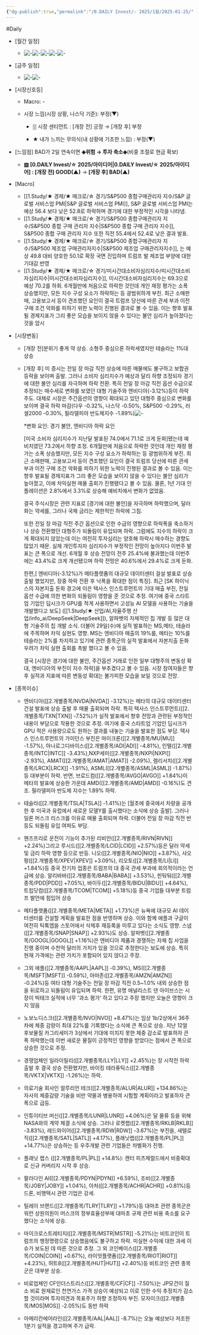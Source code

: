 ```yaml
---
{"dg-publish":true,"permalink":"/0.DAILY Invest/☆ 2025/1월/2025-01-25/","created":"2025-01-24T21:58:56.688+09:00","updated":"2025-06-12T21:21:18.362+09:00"}
---
```


#Daily 


- [월간 일정]
	- ![-](/img/user/attachments/Pasted%20image%2020250117210251.png)![-](/img/user/attachments/Pasted%20image%2020241226165102.png)![-](/img/user/attachments/Pasted%20image%2020241226165118.png)![-](/img/user/attachments/Pasted%20image%2020241231160341.png)![-](/img/user/attachments/Pasted%20image%2020241226165427.png)

- [금주 일정]
	- ![-](/img/user/attachments/Pasted%20image%2020250117210231.png)![-](/img/user/attachments/Pasted%20image%2020250113210515.png)




- [시장신호등]
	- Macro: -
	  
	- 시장 느낌(시장 상황, 나스닥 기준): 부정(▼)
	  
		- ▒ 시장 센티먼트 : [개장 전] 긍정 → [개장 후] 부정
		  
		- ★ 내가 느끼는 무의식(내 상황에 기초한 느낌) : 부정(▼)



- [느낌점] BAD가 2일 연속이면 **◈위험 → 투자 축소◈**(비중 조절로 현금 확보)
	- **▨ [0.DAILY Invest/☆ 2025/아이디어\|0.DAILY Invest/☆ 2025/아이디어] : [개장 전] GOOD(▲)** → **[개장 후] BAD(▲)**
	   




- [Macro]
	-  [[1.Study/★ 경제/★ 매크로/☆ 경기/S&P500 종합구매관리자 지수/S&P 글로벌 서비스업 PMI\|S&P 글로벌 서비스업 PMI]], S&P 글로벌 서비스업 PMI는 예상 56.4 보다 낮은 52.8로 하락하며 경기에 대한 부정적인 시각을 나타냄. 
	- [[1.Study/★ 경제/★ 매크로/☆ 경기/S&P500 종합구매관리자 지수/S&P500 종합 구매 관리자 지수\|S&P500 종합 구매 관리자 지수]], S&P500 종합 구매 관리자 지수 또한 직전 55.4에서 52.4로 낮은 결과 발표.
	- [[1.Study/★ 경제/★ 매크로/☆ 경기/S&P500 종합구매관리자 지수/S&P500 제조업 구매관리자지수\|S&P500 제조업 구매관리자지수]], 는 예상 49.8 대비 양호한 50.1로 확장 국면 진입하며 트럼프 발 제조업 부양에 대한 기대감 반영
	- [[1.Study/★ 경제/★ 매크로/☆ 경기/미시간대소비자심리지수/미시간대소비자심리지수\|미시간대소비자심리지수]], 미시간대소비자심리지수는 69.3으로 예상 70.2를 하회. 6개월만에 처음으로 하락한 것인데 개인 재정 평가는 소폭 상승했지만, 모든 지수 구성 요소가 하락하는 등 광범위하게 부진. 최근 소매판매, 고용보고서 등이 견조했던 요인이 결국 트럼프 당선에 따른 관세 부과 이전 구매 조건 악화를 피하기 위한 노력이 진행된 결과로 볼 수 있음. 이는 향후 발표될 경제지표가 그리 좋은 모습을 보이지 않을 수 있다는 불안 심리가 높아졌다는 것을 암시





- [시장변동]
	- [개장 전]분위기 좋게 약 상승. 소형주 중심으론 하락세였지만 테슬라는 1%대 상승
	  
	- [개장 후] 미 증시는 전일 장 마감 직전 상승에 따른 매물에도 불구하고 보합권 등락을 보이며 출발. 그러나 소비자 심리지수가 예상과 달리 하향 조정되자 경기에 대한 불안 심리를 자극하며 하락 전환. 특히 전일 장 마감 직전 옵션 수급으로 추정되는 매수세로 변화를 보였던 대형 기술주와 엔비디아(-3.12%)등이 하락 주도. 대체로 시장은 주간옵션의 영향이 확대되고 있던 대형주 중심으로 변화를 보이며 결국 하락 마감(다우 -0.32%, 나스닥 -0.50%, S&P500 -0.29%, 러셀2000 -0.30%, 필라델피아 반도체지수 -1.89%)![-](/img/user/attachments/Pasted%20image%2020250127122351.png)
	  
	  *변화 요인: 경기 불안, 엔비디아 하락 요인
	  
	  [미국 소비자 심리지수가 지난달 발표된 74.0에서 71.1로 크게 둔화]됐는데 예비치였던 73.2에서 하향 조정. 6개월만에 처음으로 하락한 것인데 개인 재정 평가는 소폭 상승했지만, 모든 지수 구성 요소가 하락하는 등 광범위하게 부진. 최근 소매판매, 고용보고서 등이 견조했던 요인이 결국 트럼프 당선에 따른 관세 부과 이전 구매 조건 악화를 피하기 위한 노력이 진행된 결과로 볼 수 있음. 이는 향후 발표될 경제지표가 그리 좋은 모습을 보이지 않을 수 있다는 불안 심리가 높아졌고, 이에 차익실현 매물 출회가 진행됐다고 볼 수 있음. 물론, 1년 기대 인플레이션은 2.8%에서 3.3%로 상승해 예비치에서 변화가 없었음. 
	  
	  결국 주식시장은 관련 지표로 [경기에 대한 불안]을 자극하며 하락했으며, 달러화는 약세를, 그러나 국채 금리는 제한적인 하락에 그침. 
	  
	  또한 전일 장 마감 직전 주간 옵션으로 인한 수급의 영향으로 하락폭을 축소하거나 상승 전환했던 대형주가 되돌림이 유입되며 하락. 그럼에도 지수의 하락이 크게 확대되지 않았는데 이는 여전히 투자심리는 양호해 하락시 매수하는 경향도 많았기 때문. 실제 개인투자자 심리지수가 부정적인 전망이 높아지다 이번주 발표는 큰 폭으로 개선. 6개월 후 상승 전망이 전주 25.4%에 불과했는데 이번주에는 43.4%로 크게 개선됐으며 하락 전망은 40.6%에서 29.4%로 크게 둔화. 
	  
	  한편,[ 엔비디아(-3.12%)가 메타플랫폼의 대규모 데이터센터 걸설 발표로 상승 출발 했었지만, 장중 하락 전환 후 낙폭을 확대한 점이 특징]. 최근 [SK 하이닉스의 자본지출 둔화 경고에 이은 텍사스 인스트루먼트의 기대 매출 부진, 전일 옵션 수급에 의한 변화의 되돌림이 영향을 준 것으로 추정. 여기에 중국 스타트업 기업인 딥시크가 GPU를 적게 사용하면서 고성능 AI 모델을 사용하는 기술을 개발했다고 보도]  ([[1.Study/★ 산업/AI,자율주행 산업/info_ai/DeepSeek\|DeepSeek]]), 알파벳의 자체적인 칩 개발 등 많은 대형 기술주의 칩 개발 소식. 더불어 29일(수)에 실적 발표하는 MS,메타, 테슬라에 주목하며 차익 실현도 영향. MS는 엔비디아 매출의 19%를, 메타는 10%를 테슬라는 2%를 차지하고 있기에 관련 종목군의 실적 발표에서 자본지출 둔화 우려가 차익 실현 출회를 촉발 했다고 볼 수 있음. 
	  
	  결국 [시장은 경기에 대한 불안, 주간옵션 거래로 인한 일부 대형주의 변동성 확대, 엔비디아의 부진이 지수 하락]을 부추겼다고 볼 수 있음. 시장 참여자들은 향후 실적과 지표에 따른 변동성 확대는 불가피한 모습을 보일 것으로 전망.




- [종목이슈]
	- 엔비디아([[2.개별종목/NVDA\|NVDA]] -3.12%)는 메타의 대규모 데이터센터 건설 발표에 상승 출발 후 매물 출회되며 하락. 특히 텍사스 인스트루먼트([[2.개별종목/TXN\|TXN]] -7.52%)가 실적 발표에서 향후 전망과 관련된 부정적인 내용이 부담으로 작용한 것으로 추정. 여기에 중국 스타트업 기업인 딥시크가 GPU 적은 사용량으로도 원하는 결과를 내놓는 기술을 발표한 점도 부담. 텍사스 인스트루먼트의 가이던스 부진은 마이크론([[2.개별종목/MU\|MU]] -1.57%), 아나로그디바이스([[2.개별종목/ADI\|ADI]] -4.81%), 인텔([[2.개별종목/INTC\|INTC]] -3.43%),NXP세미([[2.개별종목/NXPI\|NXPI]] -2.93%), AMAT([[2.개별종목/AMAT\|AMAT]] -2.09%), 램리서치([[2.개별종목/LRCX\|LRCX]] -1.91%), ASML([[2.개별종목/ASML\|ASML]] -1.87%)등 대부분이 하락. 반면, 브로드컴([[2.개별종목/AVGO\|AVGO]] +1.84%)이 메타의 발표에 상승한 가운데 AMD([[2.개별종목/AMD\|AMD]] -0.16%)도 견조. 필라델피아 반도체 지수는 1.89% 하락.
	  
	- 테슬라([[2.개별종목/TSLA\|TSLA]] -1.41%)는 [월초에 중국에서 차량을 공개한 후 미국과 유럽에서 새로운 모델Y를 출시했다는 소식에 상승 출발]. 그러나 일론 머스크 리스크를 이유로 매물 출회되며 하락. 더불어 전일 장 마감 직전 반등도 되돌림 유입 여파도 부담. 
	  
	- 핸즈프리로 운전이 기능이 추가된 리비안([[2.개별종목/RIVN\|RIVN]] +2.24%)그리고 루시드([[2.개별종목/LCID\|LCID]] +2.57%)등은 달러 약세 및 금리 하락 영향 등으로 반등. 니오([[2.개별종목/NIO\|NIO]] +3.87%), 샤오펑([[2.개별종목/XPEV\|XPEV]] +3.09%), 리오토([[2.개별종목/LI\|LI]] +1.84%)등 중국 전기차 업종은 트럼프의 대 중국 관세 부과에 회의적이라는 언급에 상승. 알리바바([[2.개별종목/BABA\|BABA]] +3.53%), 핀둬둬([[2.개별종목/PDD\|PDD]] +7.05%), 바이두([[2.개별종목/BIDU\|BIDU]] +4.64%), 트립닷컴([[2.개별종목/TCOM\|TCOM]] +5.18%)등 중국 기업들 대부분 트럼프 발언에 힘입어 상승
	  
	- 메타플랫폼([[2.개별종목/META\|META]] +1.73%)은 뉴욕에 대규모 AI 데이터센터를 건설할 계획을 발표한 점을 반영하며 상승. 이와 함께 애플과 구글이 여전히 틱톡앱을 스토어에서 삭제후 재등록을 미루고 있다는 소식도 영향. 스냅([[2.개별종목/SNAP\|SNAP]] +2.93%)도 상승. 알파벳([[2.개별종목/GOOGL\|GOOGL]] +1.16%)은 엔비디아 제품과 경쟁하는 자체 칩 사업을 진행 중이며 수천억 달러의 가치가 있을 것으로 추정한다는 보도에 상승. 특히 현재 가격에는 관련 가치가 포함되어 있지 않다고 주장. 
	  
	- 그외 애플([[2.개별종목/AAPL\|AAPL]] -0.39%), MS([[2.개별종목/MSFT\|MSFT]] -0.59%), 아마존([[2.개별종목/AMZN\|AMZN]] -0.24%)등 여타 대형 기술주는 전일 장 마감 직전 0.5~1.0% 내외 상승한 점을 뒤로하고 되돌림이 유입되며 하락. 한편, 유명 애널리스트 댄 아이브스는 시장이 빅테크 실적에 너무 '과소 평가' 하고 있다고 주장 했지만 오늘은 영향이 크지 않음
	  
	- 노보노디스크([[2.개별종목/NVO\|NVO]] +8.47%)는 임상 1b/2상에서 36주차에 체중 감량이 최대 22%를 기록했다는 소식에 큰 폭으로 상승. 지난 12얼 후보물질 카그리세미가 3상에서 기대에 미치지 못한 체중 감소로 발표하자 큰 폭 하락했는데 이번 새로운 물질이 긍정적인 영향을 받았다는 점에서 큰 폭으로 상승한 것으로 추정. 
	  
	- 경쟁업체인 일라이릴리([[2.개별종목/LLY\|LLY]] +2.45%)는 장 시작전 하락 출발 후 결국 상승 전환했지만, 바이킹 테라퓨틱스([[2.개별종목/VKTX\|VKTX]] -1.26%)는 하락. 
	  
	- 의료기술 회사인 얼루리언 테크([[2.개별종목/ALUR\|ALUR]] +134.86%)는 자사의 체중감량 기술을 비만 약물과 병용하여 시험할 계획이라고 발표하자 큰 폭으로 급등.
	  
	- 인튜이티브 머신([[2.개별종목/LUNR\|LUNR]] +4.06%)은 달 물류 등을 위해 NASA와의 계약 체결 소식에 상승. 그러나 로켓랩([[2.개별종목/RKLB\|RKLB]] -3.83%), 레드와이어([[2.개별종목/RDW\|RDW]] -3.67%)는 부진을, 새텔로직([[2.개별종목/SATL\|SATL]] +4.17%), 플래닛랩([[2.개별종목/PL\|PL]] +14.77%)은 상승하는 등 우주개발 관련 기업들은 차별화가 진행. 
	  
	- 플래닛 랩스 ([[2.개별종목/PL\|PL]] +14.8%): 캔터 피츠제럴드에서 비중확대로 신규 커버리지 시작 후 상승.
	  
	- 팔라다인 AI([[2.개별종목/PDYN\|PDYN]] +6.59%), 조비([[2.개별종목/JOBY\|JOBY]] +1.04%), 아처([[2.개별종목/ACHR\|ACHR]] +0.81%)등 드론, 비행택시 관련 기업은 강세. 
	  
	- 틸레이 브랜드([[2.개별종목/TLRY\|TLRY]] +1.79%)등 대마초 관련 종목군은 워런 상원의원이 머스크의 정부효율성부에 대마초 규제 관련 비용 축소를 요구했다는 소식에 상승.
	  
	- 마이크로스트레티지([[2.개별종목/MSTR\|MSTR]] -5.21%)는 비트코인이 트럼프의 행정명령으로 상승했음에도 불구하고 하락. 미실현 수익에 대한 과세 이슈가 보도된 데 따른 것으로 추정. 그 외 코인베이스([[2.개별종목/COIN\|COIN]] +0.67%), 라이엇플랫폼([[2.개별종목/RIOT\|RIOT]] +4.23%), 허트8([[2.개별종목/HUT\|HUT]] +2.40%)등 비트코인 관련 종목군은 대부분 상승. 
	  
	- 비료업체인 CF인더스트리스([[2.개별종목/CF\|CF]] -7.50%)는 JP모건이 질소 비료 원재료인 천연가스 가격 상승이 예상되고 이로 인한 수익 추정치가 감소할 것이라며 투자의견과 목표주가 하향 조정하자 부진. 모자이크([[2.개별종목/MOS\|MOS]] -2.05%)도 동반 하락
	  
	- 아메리칸에어라인([[2.개별종목/AAL\|AAL]] -8.7%)는 오늘 예상보다 저조한 1분기 실적을 경고하며 주가 급락. 


